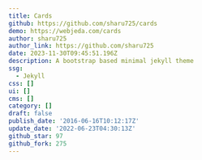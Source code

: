 ```yaml
---
title: Cards
github: https://github.com/sharu725/cards
demo: https://webjeda.com/cards
author: sharu725
author_link: https://github.com/sharu725
date: 2023-11-30T09:45:51.196Z
description: A bootstrap based minimal jekyll theme
ssg:
  - Jekyll
css: []
ui: []
cms: []
category: []
draft: false
publish_date: '2016-06-16T10:12:17Z'
update_date: '2022-06-23T04:30:13Z'
github_star: 97
github_fork: 275
---
```

